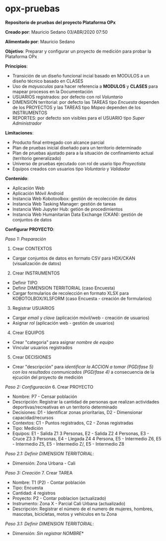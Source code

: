 # opx-pruebas
**Repositorio de pruebas del proyecto Plataforma OPx**

**Creado por**: Mauricio Sedano 03/ABR/2020 07:50

**Alimentado por**: Mauricio Sedano

**Objetivo**: Preparar y configurar un proyecto de medición para probar la Plataforma OPx 


**Principios**:

- Transición de un diseño funcional incial basado en MODULOS a un diseño técnico basado en CLASES
- Uso de *mayusculas* para hacer referencia a **MODULOS** y **CLASES** para mapear procesos en la Documentación
- USUARIOS registrados: por defecto con rol *Voluntario*
- DIMENSION territorial: por defecto las TAREAS tipo *Encuesta* dependen de los PROYECTOS y las TAREAS tipo *Mapeo* dependen de los INSTRUMENTOS
- REPORTES: por defecto son visibles para el USUARIO tipo *Super Administrador*


**Limitaciones**:

- Producto final entregado con alcance parcial
- Plan de pruebas inicial diseñado para un territorio determinado
- Plan de pruebas ajustado para a la situación de confinamiento actual (territorio generalizado)
- Universo de pruebas ejecutado con rol de usario tipo *Proyectista*
- Equipos creados con usuarios tipo *Voluntario* y *Validador*


**Contenido**:

- Aplicación Web
- Aplicación Móvil Android
- Instancia Web Kobotoolbox: gestión de recolección de datos
- Instancia Web Tasking Manager: gestión de tareas
- Instancia Web Jupyter Hub: getión de procedimientos
- Instancia Web Humanitarian Data Exchange (CKAN): gestión de conjuntos de datos


**Configurar PROYECTO**:

*Paso 1: Preparación*
1. Crear CONTEXTOS
- Cargar conjuntos de datos en formato CSV para HDX/CKAN (visualización de datos)
2. Crear INSTRUMENTOS
- Definir TIPO
- Definir DIMENSION TERRITORIAL (caso Encuesta)
- Cargar formularios de recolección en formato XLSX para KOBOTOLBOX/XLSFORM (caso Encuesta - creación de formularios)
3. Registrar USUARIOS
- Cargar *email* y *clave* (aplicación móvil/web - creación de usuarios)
- Asignar *rol* (aplicación web - gestión de usuarios)
4. Crear EQUIPOS
- Crear "categoria" para asignar *nombre de equipo* 
- Vincular usuarios registrados
5. Crear DECISIONES
- Crear "descripción" para *identificar la ACCION a tomar (PGD/fase 5) con los resultados conmunicados (PGD/fase 4)* a consecuencia de la ejcución del proyecto de medición

*Paso 2: Configuración*
6. Crear PROYECTO
- Nombre: P7 - Censar población
- Descripción: Registrar la cantidad de personas que realizan actividades deportivas/recreativas en un territorio determinado
- Decisiones: D1 - Identificar zonas prioritarias, D2 - Dimensionar capacidad/recursos
- Contextos: C1 - Puntos registrados, C2 - Zonas registradas
- Tipo: Medición
- Equipos: E1 - Salida Z1 3 Personas, E2 - Salida Z2 4 Personas, E3 - Cruce Z3 3 Personas, E4 - Llegada Z4 4 Persona, E5 - Intermedio Z6, E5 - Intermedio Z5, E5 - Intermedio Z/, E5 - Intermedio Z8

*Paso 2.1: Definir DIMENSION TERRITORIAL*:
- Dimensión: Zona Urbana - Cali

*Paso 3: Creación*
7. Crear TAREA
- Nombre: T1 (P2) - Contar población
- Tipo: Encuesta
- Cantidad: 4 registros
- Proyecto: P2 - Contar poblacion (actualizado)
- Instrumento: Zona X - Parcial Cali Urbana (actualizado)
- Descripción: Registrar  el número de el numero de mujeres, hombres, mascotas, bicicletas, motos y vehículos en tu Zona

*Paso 3.1: Definir DIMENSION TERRITORIAL*:
- Dimensión: *Sin registrar NOMBRE**
